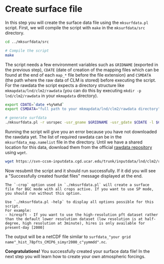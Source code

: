 # Create surface file

In this step you will create the surface data file using the `mksurfdata.pl` script.
First, we will compile the script with `make` in the `mksurfdata/src` directory.


```sh
cd ../mksurfdata/src

# Compile the script
make
```

The script needs a few environment variables such as `GRIDNAME` (exported in the previous step), `CDATE` (date of creation of the mapping files which can be found at the end of each `map_*` file before the file extension) and `CSMDATA` (the path where the raw data of CLM is stored) before executing the script. For the rawdata the script expects a directory structure like `mkmapdata/lnd/clm2/rawdata` (you can do this by executing `mkdir -p lnd/clm2/rawdata` in your `mkmapdata` directory).

```sh
export CDATE=`date +%y%m%d`
export CSMDATA="full path to your mkmapdata/lnd/clm2/rawdata directory"

# generate surfdata
./mksurfdata.pl -r usrspec -usr_gname $GRIDNAME -usr_gdate $CDATE -l $CSMDATA -allownofile -y 2000 -crop
```


Running the script will give you an error because you have not downloaded the rawdata yet. The list of required rawdata can be in the `mksurfdata_map.namelist` file in the directory. Until we have a shared location for this data, download them from the official <a href="https://svn-ccsm-inputdata.cgd.ucar.edu/trunk/inputdata/lnd/clm2/rawdata/" target="_blank">rawdata repository</a> using `wget`.

```sh
wget https://svn-ccsm-inputdata.cgd.ucar.edu/trunk/inputdata/lnd/clm2/rawdata/"NAME_OF_RAWDATA" --no-check-certificate # repeat this for every rawdata file
```

Now resubmit the script and it should run successfully. If it did you will see a "Successfully created fsurdat files" message displayed at the end.

```{tip} 
The `-crop` option used in `./mksurfdata.pl` will create a surface file for BGC mode with all crops active. If you want to use SP mode, you should run without this option.

Use `./mksurfdata.pl -help` to display all options possible for this script. 
For example:
- hirespft - If you want to use the high-resolution pft dataset rather than the default lower resolution dataset (low resolution is at half-degree, high resolution at 3minute), hires is only available for present-day [2000]
```

The output will be a netCDF file similar to `surfdata_"your grid name"_hist_78pfts_CMIP6_simyr2000_c"yymmdd".nc`.


**Congratulations!** You successfully created your surface data file! In the next step you will learn how to create your own atmospheric forcings.